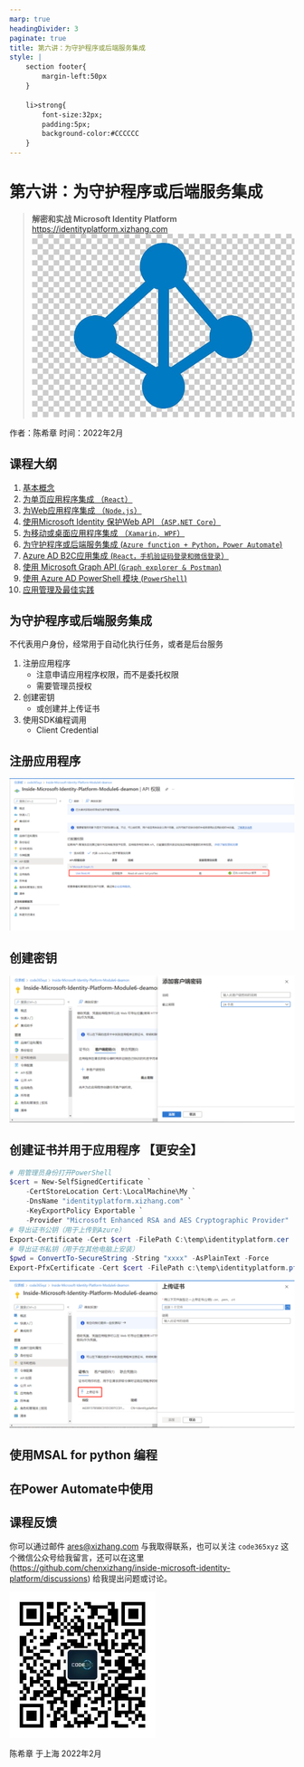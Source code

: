 ```yaml
---
marp: true
headingDivider: 3
paginate: true
title: 第六讲：为守护程序或后端服务集成 
style: |
    section footer{
        margin-left:50px
    }
    
    li>strong{
        font-size:32px;
        padding:5px;
        background-color:#CCCCCC
    }
---
```


# 第六讲：为守护程序或后端服务集成 
> **解密和实战 Microsoft Identity Platform**  https://identityplatform.xizhang.com
![bg fit left:30% opacity:0.2](images/aad.png)


作者：陈希章
时间：2022年2月


## 课程大纲
<!--
footer: '**解密和实战 Microsoft Identity Platform**  https://identityplatform.xizhang.com'
-->

1. [基本概念](module1-overview.md)
1. [为单页应用程序集成 （`React`）](module2-spa.md)
1. [为Web应用程序集成 （`Node.js`）](module3-webapp.md)
1. [使用Microsoft Identity 保护Web API （`ASP.NET Core`）](module4-webapi.md)
1. [为移动或桌面应用程序集成 （`Xamarin, WPF`）](module5-desktop-mobile.md)
1. [为守护程序或后端服务集成 (`Azure function + Python，Power Automate`)](module6-deamon-service.md)
1. [Azure AD B2C应用集成 (`React，手机验证码登录和微信登录`） ](module7-b2c.md)
1. [使用 Microsoft Graph API (`Graph explorer & Postman`)](module8-msgraph.md)
1. [使用 Azure AD PowerShell 模块 (`PowerShell`)](module9-powershell.md)
1. [应用管理及最佳实践](module10-bestpractices.md)

## 为守护程序或后端服务集成 

不代表用户身份，经常用于自动化执行任务，或者是后台服务

1. 注册应用程序
    - 注意申请应用程序权限，而不是委托权限
    - 需要管理员授权
1. 创建密钥
    - 或创建并上传证书
1. 使用SDK编程调用
    - Client Credential

## 注册应用程序
<!-- _footer: '' -->
![](images/aad-deamon-app.png)


## 创建密钥
<!-- MtQ7Q~hJpoaXFzyZBoBUnvhK7X~U-mLRngZ7N -->
<!-- _footer: '' -->

![](images/aad-app-client-secret.png)

## 创建证书并用于应用程序 【更安全】
<!-- _footer: '' -->

```powershell 
# 用管理员身份打开PowerShell
$cert = New-SelfSignedCertificate `
    -CertStoreLocation Cert:\LocalMachine\My `
    -DnsName "identityplatform.xizhang.com" `
    -KeyExportPolicy Exportable `
    -Provider "Microsoft Enhanced RSA and AES Cryptographic Provider"
# 导出证书公钥（用于上传到Azure）
Export-Certificate -Cert $cert -FilePath C:\temp\identityplatform.cer
# 导出证书私钥（用于在其他电脑上安装）
$pwd = ConvertTo-SecureString -String "xxxx" -AsPlainText -Force
Export-PfxCertificate -Cert $cert -FilePath c:\temp\identityplatform.pfx -Password $pwd
```

![bg right fit](images/aad-app-certification.png)


## 使用MSAL for python 编程


## 在Power Automate中使用



## 课程反馈

你可以通过邮件 <ares@xizhang.com> 与我取得联系，也可以关注 `code365xyz` 这个微信公众号给我留言，还可以在这里 (<https://github.com/chenxizhang/inside-microsoft-identity-platform/discussions>) 给我提出问题或讨论。

![](images/code365xyz.jpg)


陈希章 于上海
2022年2月
